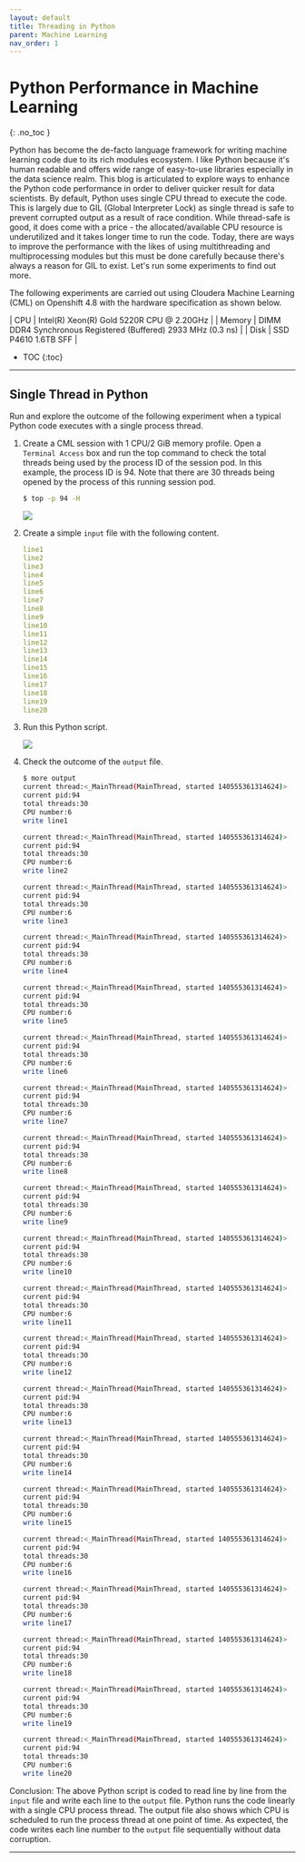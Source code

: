 ```yaml
---
layout: default
title: Threading in Python
parent: Machine Learning
nav_order: 1
---
```


# Python Performance in Machine Learning
{: .no_toc }

Python has become the de-facto language framework for writing machine learning code due to its rich modules ecosystem. I like Python because it's human readable and offers wide range of easy-to-use libraries especially in the data science realm. This blog is articulated to explore ways to enhance the Python code performance in order to deliver quicker result for data scientists. 
By default, Python uses single CPU thread to execute the code. This is largely due to GIL (Global Interpreter Lock) as single thread is safe to prevent corrupted output as a result of race condition. While thread-safe is good, it does come with a price - the allocated/available CPU resource is underutilized and it takes longer time to run the code. Today, there are ways to improve the performance with the likes of using multithreading and multiprocessing modules but this must be done carefully because there's always a reason for GIL to exist. Let's run some experiments to find out more.

The following experiments are carried out using Cloudera Machine Learning (CML) on Openshift 4.8 with the hardware specification as shown below.

| CPU          | Intel(R) Xeon(R) Gold 5220R CPU @ 2.20GHz | 
| Memory  | DIMM DDR4 Synchronous Registered (Buffered) 2933 MHz (0.3 ns) | 
| Disk | SSD P4610 1.6TB SFF    | 

- TOC
{:toc}

---
## Single Thread in Python

Run and explore the outcome of the following experiment when a typical Python code executes with a single process thread.

1. Create a CML session with 1 CPU/2 GiB memory profile. Open a `Terminal Access` box and run the top command to check the total threads being used by the process ID of the session pod. In this example, the process ID is 94. Note that there are 30 threads being opened by the process of this running session pod.

    ```bash
    $ top -p 94 -H
    ```

    ![](../../assets/images/cml/singlethread1.png)    
 
2. Create a simple `input` file with the following content.

    ```yaml
    line1
    line2
    line3
    line4
    line5
    line6
    line7
    line8
    line9
    line10
    line11
    line12
    line13
    line14
    line15
    line16
    line17
    line18
    line19
    line20
    ```

3. Run this Python script.
 
    ![](../../assets/images/cml/singlethread2.png)

4. Check the outcome of the `output` file.

    ```bash
    $ more output
    current thread:<_MainThread(MainThread, started 140555361314624)>
    current pid:94
    total threads:30
    CPU number:6
    write line1

    current thread:<_MainThread(MainThread, started 140555361314624)>
    current pid:94
    total threads:30
    CPU number:6
    write line2

    current thread:<_MainThread(MainThread, started 140555361314624)>
    current pid:94
    total threads:30
    CPU number:6
    write line3

    current thread:<_MainThread(MainThread, started 140555361314624)>
    current pid:94
    total threads:30
    CPU number:6
    write line4

    current thread:<_MainThread(MainThread, started 140555361314624)>
    current pid:94
    total threads:30
    CPU number:6
    write line5

    current thread:<_MainThread(MainThread, started 140555361314624)>
    current pid:94
    total threads:30
    CPU number:6
    write line6

    current thread:<_MainThread(MainThread, started 140555361314624)>
    current pid:94
    total threads:30
    CPU number:6
    write line7

    current thread:<_MainThread(MainThread, started 140555361314624)>
    current pid:94
    total threads:30
    CPU number:6
    write line8

    current thread:<_MainThread(MainThread, started 140555361314624)>
    current pid:94
    total threads:30
    CPU number:6
    write line9

    current thread:<_MainThread(MainThread, started 140555361314624)>
    current pid:94
    total threads:30
    CPU number:6
    write line10

    current thread:<_MainThread(MainThread, started 140555361314624)>
    current pid:94
    total threads:30
    CPU number:6
    write line11

    current thread:<_MainThread(MainThread, started 140555361314624)>
    current pid:94
    total threads:30
    CPU number:6
    write line12

    current thread:<_MainThread(MainThread, started 140555361314624)>
    current pid:94
    total threads:30
    CPU number:6
    write line13

    current thread:<_MainThread(MainThread, started 140555361314624)>
    current pid:94
    total threads:30
    CPU number:6
    write line14

    current thread:<_MainThread(MainThread, started 140555361314624)>
    current pid:94
    total threads:30
    CPU number:6
    write line15

    current thread:<_MainThread(MainThread, started 140555361314624)>
    current pid:94
    total threads:30
    CPU number:6
    write line16

    current thread:<_MainThread(MainThread, started 140555361314624)>
    current pid:94
    total threads:30
    CPU number:6
    write line17

    current thread:<_MainThread(MainThread, started 140555361314624)>
    current pid:94
    total threads:30
    CPU number:6
    write line18

    current thread:<_MainThread(MainThread, started 140555361314624)>
    current pid:94
    total threads:30
    CPU number:6
    write line19

    current thread:<_MainThread(MainThread, started 140555361314624)>
    current pid:94
    total threads:30
    CPU number:6
    write line20 
    ```    
    
    
Conclusion: The above Python script is coded to read line by line from the `input` file and write each line to the `output` file. Python runs the code linearly with a single CPU process thread. The output file also shows which CPU is scheduled to run the process thread at one point of time. As expected, the code writes each line number to the `output` file sequentially without data corruption.


---